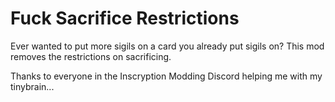 # Fuck Sacrifice Restrictions

Ever wanted to put more sigils on a card you already put sigils on? This mod removes the restrictions on sacrificing.

Thanks to everyone in the Inscryption Modding Discord helping me with my tinybrain...